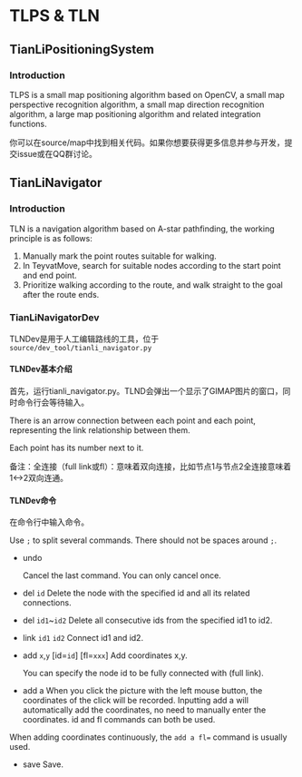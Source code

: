 # TLPS & TLN

## TianLiPositioningSystem

### Introduction

TLPS is a small map positioning algorithm based on OpenCV, a small map perspective recognition algorithm, a small map direction recognition algorithm, a large map positioning algorithm and related integration functions.

你可以在source/map中找到相关代码。如果你想要获得更多信息并参与开发，提交issue或在QQ群讨论。

## TianLiNavigator

### Introduction

TLN is a navigation algorithm based on A-star pathfinding, the working principle is as follows:

1. Manually mark the point routes suitable for walking.
2. In TeyvatMove, search for suitable nodes according to the start point and end point.
3. Prioritize walking according to the route, and walk straight to the goal after the route ends.

### TianLiNavigatorDev

TLNDev是用于人工编辑路线的工具，位于 `source/dev_tool/tianli_navigator.py`

#### TLNDev基本介绍

首先，运行tianli_navigator.py。TLND会弹出一个显示了GIMAP图片的窗口，同时命令行会等待输入。

There is an arrow connection between each point and each point, representing the link relationship between them.

Each point has its number next to it.

备注：全连接（full link或fl）：意味着双向连接，比如节点1与节点2全连接意味着1\<->2双向连通。

#### TLNDev命令

在命令行中输入命令。

Use `;` to split several commands. There should not be spaces around `;`.

- undo

  Cancel the last command. You can only cancel once.

- del `id`
  Delete the node with the specified id and all its related connections.

- del `id1`~`id2`
  Delete all consecutive ids from the specified id1 to id2.

- link `id1` `id2`
  Connect id1 and id2.

- add `x`,`y` \[id=`id`\] \[fl=`xxx`\]
  Add coordinates x,y.

  You can specify the node id to be fully connected with (full link).

- add a
  When you click the picture with the left mouse button, the coordinates of the click will be recorded. Inputting add a will automatically add the coordinates, no need to manually enter the coordinates. id and fl commands can both be used.

When adding coordinates continuously, the `add a fl=` command is usually used.

- save
  Save.
